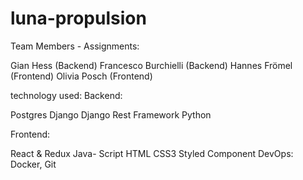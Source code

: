 # luna-propulsion

Team Members - Assignments:

Gian Hess (Backend)
Francesco Burchielli (Backend)
Hannes Frömel (Frontend)
Olivia Posch (Frontend)

technology used: Backend:

Postgres
Django
Django Rest Framework
Python

Frontend:

React & Redux
Java- Script
HTML
CSS3
Styled Component
DevOps: Docker, Git
